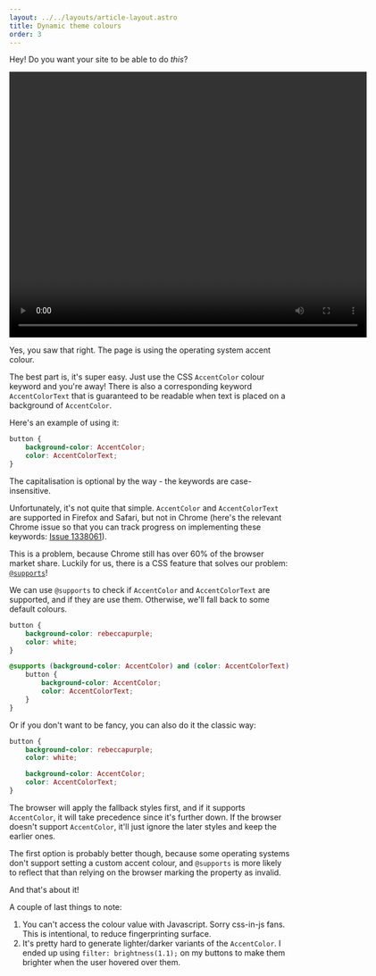 ```yaml
---
layout: ../../layouts/article-layout.astro
title: Dynamic theme colours
order: 3
---
```


Hey! Do you want your site to be able to do _this_?

<video src="/dynamic-theme-colours.mov" controls loop height="476" width="640" class="rounded bg-theme" alt="A video showing a webpage with coloured elements
and a settings screen. Someone keeps changing the system accent colour, and the
coloured elements in the webpage keep updating to match it."> </video>

Yes, you saw that right. The page is using the operating system accent colour.

The best part is, it's super easy. Just use the CSS `AccentColor` colour keyword
and you're away! There is also a corresponding keyword `AccentColorText` that is
guaranteed to be readable when text is placed on a background of `AccentColor`.

Here's an example of using it:

```css
button {
	background-color: AccentColor;
	color: AccentColorText;
}
```

The capitalisation is optional by the way - the keywords are case-insensitive.

Unfortunately, it's not quite that simple. `AccentColor` and `AccentColorText`
are supported in Firefox and Safari, but not in Chrome (here's the relevant
Chrome issue so that you can track progress on implementing these keywords:
[Issue 1338061](https://bugs.chromium.org/p/chromium/issues/detail?id=1338061)).

This is a problem, because Chrome still has over 60% of the browser market
share. Luckily for us, there is a CSS feature that solves our problem:
[`@supports`](https://developer.mozilla.org/en-US/docs/Web/CSS/@supports)!

We can use `@supports` to check if `AccentColor` and `AccentColorText` are
supported, and if they are use them. Otherwise, we'll fall back to some default
colours.

```css
button {
	background-color: rebeccapurple;
	color: white;
}

@supports (background-color: AccentColor) and (color: AccentColorText) {
	button {
		background-color: AccentColor;
		color: AccentColorText;
	}
}
```

Or if you don't want to be fancy, you can also do it the classic way:

```css
button {
	background-color: rebeccapurple;
	color: white;

	background-color: AccentColor;
	color: AccentColorText;
}
```

The browser will apply the fallback styles first, and if it supports
`AccentColor`, it will take precedence since it's further down. If the browser
doesn't support `AccentColor`, it'll just ignore the later styles and keep the
earlier ones.

The first option is probably better though, because some operating systems don't
support setting a custom accent colour, and `@supports` is more likely to
reflect that than relying on the browser marking the property as invalid.

And that's about it!

A couple of last things to note:

1. You can't access the colour value with Javascript. Sorry css-in-js fans. This
   is intentional, to reduce fingerprinting surface.
2. It's pretty hard to generate lighter/darker variants of the `AccentColor`. I
   ended up using `filter: brightness(1.1);` on my buttons to make them brighter
   when the user hovered over them.
